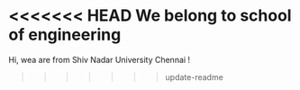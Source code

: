 <<<<<<< HEAD
We belong to school of engineering
=======
Hi, wea are from Shiv Nadar University Chennai !
>>>>>>> update-readme
